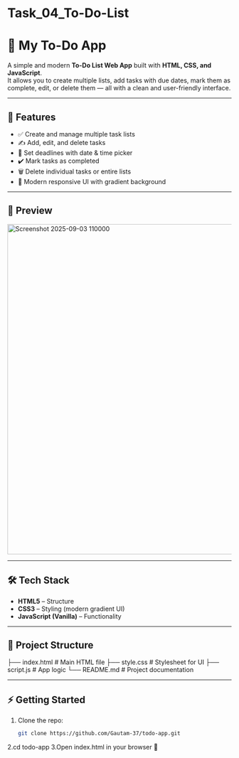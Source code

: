 # Task_04_To-Do-List
# 📝 My To-Do App

A simple and modern **To-Do List Web App** built with **HTML, CSS, and JavaScript**.  
It allows you to create multiple lists, add tasks with due dates, mark them as complete, edit, or delete them — all with a clean and user-friendly interface.

---

## 🚀 Features

- ✅ Create and manage multiple task lists  
- ✍️ Add, edit, and delete tasks  
- 📅 Set deadlines with date & time picker  
- ✔️ Mark tasks as completed  
- 🗑️ Delete individual tasks or entire lists  
- 🎨 Modern responsive UI with gradient background  

---

## 📸 Preview

<img width="1894" height="743" alt="Screenshot 2025-09-03 110000" src="https://github.com/user-attachments/assets/06f0793b-b635-4f35-85ad-7337f70f478e" />


---

## 🛠️ Tech Stack

- **HTML5** – Structure  
- **CSS3** – Styling (modern gradient UI)  
- **JavaScript (Vanilla)** – Functionality  

---

## 📂 Project Structure
├── index.html # Main HTML file
├── style.css # Stylesheet for UI
├── script.js # App logic
└── README.md # Project documentation


---

## ⚡ Getting Started

1. Clone the repo:

   ```bash
   git clone https://github.com/Gautam-37/todo-app.git
2.cd todo-app
3.Open index.html in your browser 🎉



